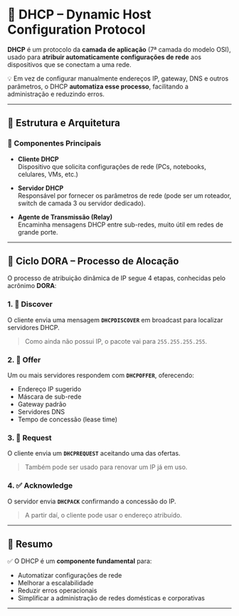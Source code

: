 # 📡 DHCP – Dynamic Host Configuration Protocol

**DHCP** é um protocolo da **camada de aplicação** (7ª camada do modelo OSI), usado para **atribuir automaticamente configurações de rede** aos dispositivos que se conectam a uma rede.

💡 Em vez de configurar manualmente endereços IP, gateway, DNS e outros parâmetros, o DHCP **automatiza esse processo**, facilitando a administração e reduzindo erros.

---

## 🧱 Estrutura e Arquitetura

### 🔧 Componentes Principais

- **Cliente DHCP**  
  Dispositivo que solicita configurações de rede (PCs, notebooks, celulares, VMs, etc.)

- **Servidor DHCP**  
  Responsável por fornecer os parâmetros de rede (pode ser um roteador, switch de camada 3 ou servidor dedicado).

- **Agente de Transmissão (Relay)**  
  Encaminha mensagens DHCP entre sub-redes, muito útil em redes de grande porte.

---

## 🔄 Ciclo DORA – Processo de Alocação

O processo de atribuição dinâmica de IP segue 4 etapas, conhecidas pelo acrônimo **DORA**:

### 1. 📢 Discover
O cliente envia uma mensagem **`DHCPDISCOVER`** em broadcast para localizar servidores DHCP.  
> Como ainda não possui IP, o pacote vai para `255.255.255.255`.

### 2. 🎁 Offer
Um ou mais servidores respondem com **`DHCPOFFER`**, oferecendo:
- Endereço IP sugerido
- Máscara de sub-rede
- Gateway padrão
- Servidores DNS
- Tempo de concessão (lease time)

### 3. 📩 Request
O cliente envia um **`DHCPREQUEST`** aceitando uma das ofertas.  
> Também pode ser usado para renovar um IP já em uso.

### 4. ✅ Acknowledge
O servidor envia **`DHCPACK`** confirmando a concessão do IP.  
> A partir daí, o cliente pode usar o endereço atribuído.

---

## 📌 Resumo

✅ O DHCP é um **componente fundamental** para:

- Automatizar configurações de rede
- Melhorar a escalabilidade
- Reduzir erros operacionais
- Simplificar a administração de redes domésticas e corporativas

---
